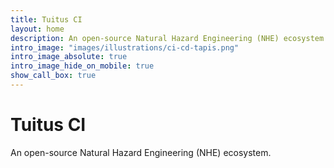 ```yaml
---
title: Tuitus CI
layout: home
description: An open-source Natural Hazard Engineering (NHE) ecosystem.
intro_image: "images/illustrations/ci-cd-tapis.png"
intro_image_absolute: true
intro_image_hide_on_mobile: true
show_call_box: true
---
```


# Tuitus CI

An open-source Natural Hazard Engineering (NHE) ecosystem.
